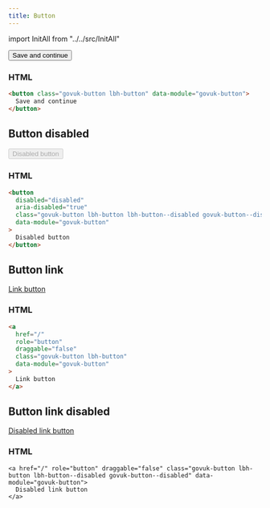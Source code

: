 ```yaml
---
title: Button
---
```


import InitAll from "../../src/InitAll"

<button class="govuk-button lbh-button" data-module="govuk-button">
  Save and continue
</button>

### HTML

```html
<button class="govuk-button lbh-button" data-module="govuk-button">
  Save and continue
</button>
```

## Button disabled

<button disabled="disabled" aria-disabled="true" class="govuk-button lbh-button lbh-button--disabled govuk-button--disabled" data-module="govuk-button">
  Disabled button
</button>

### HTML

```html
<button
  disabled="disabled"
  aria-disabled="true"
  class="govuk-button lbh-button lbh-button--disabled govuk-button--disabled"
  data-module="govuk-button"
>
  Disabled button
</button>
```

## Button link

<a href="/" role="button" draggable="false" class="govuk-button lbh-button" data-module="govuk-button">
  Link button
</a>

### HTML

```html
<a
  href="/"
  role="button"
  draggable="false"
  class="govuk-button lbh-button"
  data-module="govuk-button"
>
  Link button
</a>
```

## Button link disabled

<a href="/" role="button" draggable="false" class="govuk-button lbh-button lbh-button--disabled govuk-button--disabled" data-module="govuk-button">
  Disabled link button
</a>

### HTML

```
<a href="/" role="button" draggable="false" class="govuk-button lbh-button lbh-button--disabled govuk-button--disabled" data-module="govuk-button">
  Disabled link button
</a>
```
